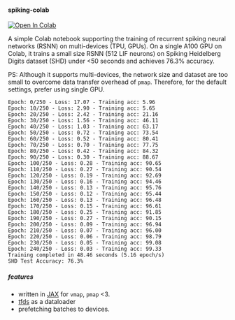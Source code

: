 #### spiking-colab

[![Open In Colab](https://colab.research.google.com/assets/colab-badge.svg)](https://colab.research.google.com/github/YigitDemirag/spiking-colab/blob/master/SHD_SNN_fast.ipynb)

A simple Colab notebook supporting the training of recurrent spiking neural networks (RSNN) on multi-devices (TPU, GPUs).
On a single A100 GPU on Colab, it trains a small size RSNN (512 LIF neurons) on Spiking Heidelberg Digits dataset (SHD) under <50 seconds and achieves 76.3% accuracy. 

PS: Although it supports multi-devices, the network size and dataset are too small to overcome data transfer overhead of `pmap`. Therefore, for the default settings, prefer using single GPU.

```
Epoch: 0/250 - Loss: 17.07 - Training acc: 5.96
Epoch: 10/250 - Loss: 2.90 - Training acc: 5.65
Epoch: 20/250 - Loss: 2.42 - Training acc: 21.16
Epoch: 30/250 - Loss: 1.56 - Training acc: 46.11
Epoch: 40/250 - Loss: 1.03 - Training acc: 63.17
Epoch: 50/250 - Loss: 0.72 - Training acc: 73.54
Epoch: 60/250 - Loss: 0.52 - Training acc: 80.41
Epoch: 70/250 - Loss: 0.70 - Training acc: 77.75
Epoch: 80/250 - Loss: 0.42 - Training acc: 84.32
Epoch: 90/250 - Loss: 0.30 - Training acc: 88.67
Epoch: 100/250 - Loss: 0.28 - Training acc: 90.65
Epoch: 110/250 - Loss: 0.27 - Training acc: 90.54
Epoch: 120/250 - Loss: 0.19 - Training acc: 92.69
Epoch: 130/250 - Loss: 0.16 - Training acc: 94.46
Epoch: 140/250 - Loss: 0.13 - Training acc: 95.76
Epoch: 150/250 - Loss: 0.12 - Training acc: 95.44
Epoch: 160/250 - Loss: 0.13 - Training acc: 96.48
Epoch: 170/250 - Loss: 0.15 - Training acc: 96.61
Epoch: 180/250 - Loss: 0.25 - Training acc: 91.85
Epoch: 190/250 - Loss: 0.27 - Training acc: 90.15
Epoch: 200/250 - Loss: 0.09 - Training acc: 96.94
Epoch: 210/250 - Loss: 0.07 - Training acc: 96.00
Epoch: 220/250 - Loss: 0.06 - Training acc: 98.79
Epoch: 230/250 - Loss: 0.05 - Training acc: 99.08
Epoch: 240/250 - Loss: 0.03 - Training acc: 99.33
Training completed in 48.46 seconds (5.16 epoch/s)
SHD Test Accuracy: 76.3%
```

##### features

- written in [JAX](https://github.com/google/jax) for `vmap`, `pmap` <3.
- [tfds](https://github.com/tensorflow/datasets) as a dataloader
- prefetching batches to devices.
